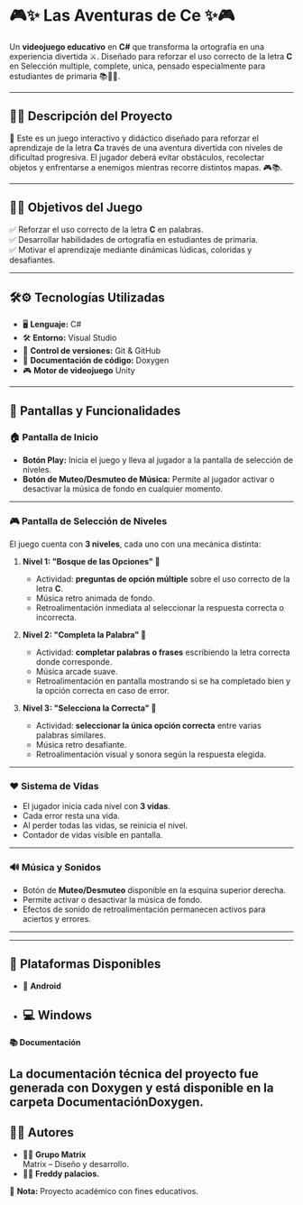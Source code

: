 # 🎮✨ Las Aventuras de Ce ✨🎮

Un **videojuego educativo** en **C#** que transforma la ortografía en una experiencia divertida ⚔️. Diseñado para reforzar el uso correcto de la letra **C** en  Selección multiple, complete, unica, pensado especialmente para estudiantes de primaria 📚👦👧.

---

## 📖💡 Descripción del Proyecto

🌟 Este es un juego interactivo y didáctico diseñado para reforzar el aprendizaje de la letra **C**a través de una aventura divertida con niveles de dificultad progresiva. El jugador deberá evitar obstáculos, recolectar objetos y enfrentarse a enemigos mientras recorre distintos mapas.
 🎮📚.

---

## 🎯🚀 Objetivos del Juego

✅ Reforzar el uso correcto de la letra **C** en palabras.  
✅ Desarrollar habilidades de ortografía en estudiantes de primaria.  
✅ Motivar el aprendizaje mediante dinámicas lúdicas, coloridas y desafiantes.  

---

## 🛠️⚙️ Tecnologías Utilizadas

- 🖥️ **Lenguaje:** C#
- 🛠️ **Entorno:** Visual Studio
- 🔗 **Control de versiones:** Git & GitHub
- 📄 **Documentación de código:** Doxygen
- 🎮 **Motor de videojuego** Unity

---


## 📱 Pantallas y Funcionalidades

### 🏠 Pantalla de Inicio

- **Botón Play:** Inicia el juego y lleva al jugador a la pantalla de selección de niveles.
- **Botón de Muteo/Desmuteo de Música:** Permite al jugador activar o desactivar la música de fondo en cualquier momento.

---

### 🎮 Pantalla de Selección de Niveles

El juego cuenta con **3 niveles**, cada uno con una mecánica distinta:

1. **Nivel 1: "Bosque de las Opciones" 🌳**  
   - Actividad: **preguntas de opción múltiple** sobre el uso correcto de la letra **C**.
   - Música retro animada de fondo.
   - Retroalimentación inmediata al seleccionar la respuesta correcta o incorrecta.

2. **Nivel 2: "Completa la Palabra" 📝**  
   - Actividad: **completar palabras o frases** escribiendo la letra correcta donde corresponde.
   - Música arcade suave.
   - Retroalimentación en pantalla mostrando si se ha completado bien y la opción correcta en caso de error.

3. **Nivel 3: "Selecciona la Correcta" 🎯**  
   - Actividad: **seleccionar la única opción correcta** entre varias palabras similares.
   - Música retro desafiante.
   - Retroalimentación visual y sonora según la respuesta elegida.

---

### ❤️ Sistema de Vidas

- El jugador inicia cada nivel con **3 vidas**.
- Cada error resta una vida.
- Al perder todas las vidas, se reinicia el nivel.
- Contador de vidas visible en pantalla.

---

### 🔊 Música y Sonidos

- Botón de **Muteo/Desmuteo** disponible en la esquina superior derecha.
- Permite activar o desactivar la música de fondo.
- Efectos de sonido de retroalimentación permanecen activos para aciertos y errores.

---

-------------  

## 📱 Plataformas Disponibles

- 📱 **Android**
  
- 💻 **Windows**
  ------------
  
**📚 Documentación**

La documentación técnica del proyecto fue generada con **Doxygen** y está disponible en la carpeta **DocumentaciónDoxygen**.    
------------   
## 👩‍💻 Autores

- 👩‍🎨 **Grupo Matrix**  
 Matrix – Diseño y desarrollo.  
- 👨‍💻 **Freddy palacios.**

📢 **Nota:** Proyecto académico con fines educativos.
